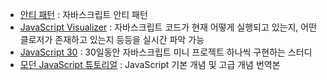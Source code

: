 - [안티 패턴](https://ui.toast.com/fe-guide/ko_ANTI-PATTERN)
  : 자바스크립트 안티 패턴
- [JavaScript Visualizer](https://ui.dev/javascript-visualizer)
  : 자바스크립트 코드가 현재 어떻게 실행되고 있는지, 어떤 클로저가 존재하고 있는지 등등을 실시간 파악 가능
- [JavaScript 30](https://javascript30.com/)
  : 30일동안 자바스크립트 미니 프로젝트 하나씩 구현하는 스터디
- [모던 JavaScript 튜토리얼](https://ko.javascript.info/)
  : JavaScript 기본 개념 및 고급 개념 번역본

